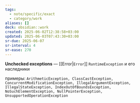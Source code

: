 ```yaml
---
tags:
  - note/specific/exact
  - category/work
aliases: []
deck: obsidian::work
created: 2025-06-02T12:38:58+03:00
updated: 2025-06-03T07:43:30+03:00
sr-due: 2025-06-07
sr-interval: 4
sr-ease: 270
---
```


**Unchecked exceptions**
—
[[Error|`Error`]]
`RuntimeException` и его наследники

примеры:
`ArithmeticException, ClassCastException, ConcurrentModificationException, IllegalArgumentException, IllegalStateException, IndexOutOfBoundsException, NoSuchElementException, NullPointerException, UnsupportedOperationException`
